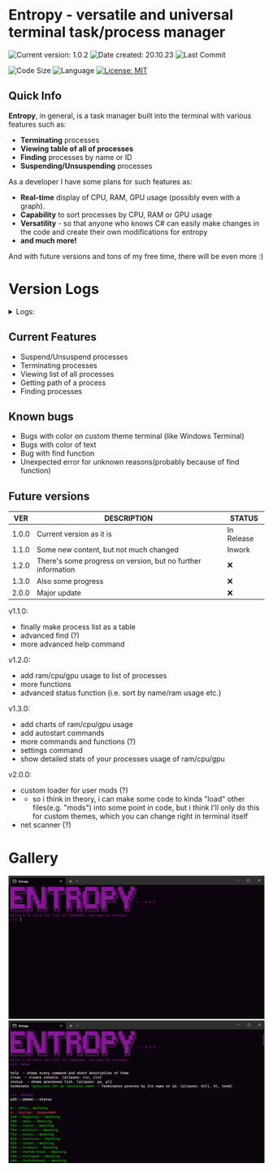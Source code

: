 # Entropy - versatile and universal terminal task/process manager 


![Current version: 1.0.2](https://img.shields.io/badge/ver-1.0.2-purple?style=for-the-badge&labelColor=222)
![Date created: 20.10.23](https://img.shields.io/badge/date%20created-20.10.23-purple?style=for-the-badge&labelColor=222)
![Last Commit](https://img.shields.io/github/last-commit/MaxPopsuy/Entropy/master?style=for-the-badge&labelColor=222&color=purple)

![Code Size](https://img.shields.io/github/languages/code-size/MaxPopsuy/Entropy?style=for-the-badge&labelColor=222&color=purple)
![Language](https://img.shields.io/github/languages/top/MaxPopsuy/Entropy?style=for-the-badge&labelColor=222&color=purple)
[![License: MIT](https://img.shields.io/badge/License-MIT-purple.svg?style=for-the-badge&labelColor=222)](https://github.com/MaxPopsuy/Entropy/blob/master/LICENSE.md)


## Quick Info

**Entropy**, in general, is a task manager built into the terminal with various features such as:

- **Terminating** processes
- **Viewing table of all of processes**
- **Finding** processes by name or ID
- **Suspending/Unsuspending** processes

As a developer I have some plans for such features as:

- **Real-time** display of CPU, RAM, GPU usage (possibly even with a graph).
- **Capability** to sort processes by CPU, RAM or GPU usage
- **Versatility** - so that anyone who knows C# can easily make changes in the code and create their own modifications for entropy
- **and much more!**
   
And with future versions and tons of my free time, there will be even more :)


# Version Logs

<details>
  <summary>Logs:</summary>
   
| VER | DESCRIPTION | STATUS |
| --- | ----------- | ------ |
| 1.0.X | First released version | In Release |
| 1.0.1 | Fixed some minor and one major bugs | In Release |
| 1.0.2 | In general, just fixed some minor bugs and rebuild project to build more lightweight | In Release |
 
</details> 

## Current Features

- Suspend/Unsuspend processes
- Terminating processes
- Viewing list of all processes
- Getting path of a process
- Finding processes


## Known bugs

- Bugs with color on custom theme terminal (like Windows Terminal)
- Bugs with color of text
- Bug with find function
- Unexpected error for unknown reasons(probably because of find function)

## Future versions

| VER | DESCRIPTION | STATUS |
| --- | ----------- | ------ |
| 1.0.0 | Current version as it is | In Release |
| 1.1.0 | Some new content, but not much changed | Inwork |
| 1.2.0 | There's some progress on version, but no further information | :x: |
| 1.3.0 | Also some progress | :x: | 
| 2.0.0 | Major update | :x: |


v1.1.0:

- finally make process list as a table
- advanced find (?)
- more advanced help command 

v1.2.0:

- add ram/cpu/gpu usage to list of processes
- more functions
- advanced status function (i.e. sort by name/ram usage etc.)

v1.3.0:

- add charts of ram/cpu/gpu usage
- add autostart commands
- more commands and functions (?)
- settings command
- show detailed stats of your processes usage of ram/cpu/gpu

v2.0.0:

- custom loader for user mods (?)
- - so i think in theory, i can make some code to kinda "load" other files(e.g. "mods") into some point in code, but i think I'll only do this for custom themes, which you can change right in terminal itself
- net scanner (?)
















# Gallery
![ENTROPY](https://github.com/MaxPopsuy/Entropy/blob/master/images/entropy.png)
![ENTROPY](https://github.com/MaxPopsuy/Entropy/blob/master/images/entropy3.png)

